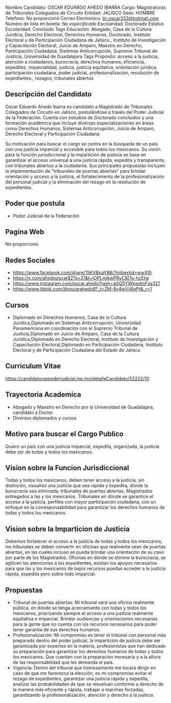 Nombre Candidato: OSCAR EDUARDO AHEDO IBARRA
Cargo: Magistraturas de Tribunales Colegiados de Circuito
Entidad: JALISCO
Sexo: HOMBRE
Telefono: No proporcionó
Correo Electronico: lic.oscar333@hotmail.com
Numero de lista en boleta: *No especificado*
Escolaridad: Doctorado
Estatus Escolaridad: Concluido
Tags Educación: Abogado, Casa de la Cultura Jurídica, Derecho Electoral, Derechos Humanos, Doctorado, Instituto Electoral y de Participación Ciudadana de Jalisco., Instituto de Investigación y Capacitación Electoral, Juicio de Amparo, Maestro en Derecho, Participación Ciudadana, Sistemas Anticorrupción, Supremo Tribunal de Justicia, Universidad de Guadalajara
Tags Propósito: acceso a la justicia, atención a ciudadanos, burocracia, derechos humanos, eficiencia, expeditez, imparcialidad, justicia, justicia equitativa, orientación jurídica, participación ciudadana, poder judicial, profesionalización, resolución de expedientes., rezagos, tribunales abiertos


## Descripción del Candidato 

Oscar Eduardo Ahedo Ibarra es candidato a Magistrado de Tribunales Colegiados de Circuito en Jalisco, postulándose a través del Poder Judicial de la Federación. Cuenta con estudios de Doctorado concluidos y una formación académica que incluye diversas especializaciones en áreas como Derechos Humanos, Sistemas Anticorrupción, Juicio de Amparo, Derecho Electoral y Participación Ciudadana. 

Su motivación para buscar el cargo se centra en la búsqueda de un país con una justicia imparcial y accesible para todos los mexicanos. Su visión para la función jurisdiccional y la impartición de justicia se basa en garantizar el acceso universal a una justicia rápida, expedita y transparente, con tribunales abiertos a la ciudadanía. Sus principales propuestas incluyen la implementación de "tribunales de puertas abiertas" para brindar orientación y acceso a la justicia, el fortalecimiento de la profesionalización del personal judicial y la eliminación del rezago en la resolución de expedientes.


## Poder que postula

- Poder Judicial de la Federación


## Pagina Web

No proporcionó


## Redes Sociales

- https://www.facebook.com/share/15KVBpaY8B/?mibextid=wwXIfr
- https://x.com/ahedooscar82?s=21&t=jOPLmlkwPRyC6I7o-hcEtw
- https://www.instagram.com/oscar.ahedo?igsh=aGQ5YWkwdmFza3Z1
- https://www.tiktok.com/@oscarahedo8?_t=ZM-8v4wVi4IqPt&_r=1


## Cursos

- Diplomado en Derechos Humanos, Casa de la Cultura Jurídica,Diplomado en Sistemas Anticorrupción, Universidad Panamericana en coordinación con el Supremo Tribunal de Justicia,Diplomado en Juicio de Amparo, Casa de la Cultura Jurídica,Diplomado en Derecho Electoral, Instituto de Investigación y Capacitación Electoral,Diplomado en Participación Ciudadana, Instituto Electoral y de Participación Ciudadana del Estado de Jalisco


## Curriculum Vitae

https://candidaturaspoderjudicial.ine.mx/detalleCandidato/52222/10


## Trayectoria Academica

- Abogado y Maestro en Derecho por la Universidad de Guadalajara, candidato a Doctor
- Diversos diplomados y cursos


## Motivo para buscar el Cargo Publico

Quiero un país con una justicia imparcial, expedita, organizada, la justicia debe ser de todas y todos los mexicanos.


## Vision sobre la Funcion Jurisdiccional

Todas y todos los mexicanos, deben tener acceso a la justicia, sin distinción, visualizo una justicia que sea rápida y expedita, dónde la burocracia sea eliminada, tribunales de puertas abiertas, Magistrados entregados a las y los mexicanos. Tribunales en dónde se garantice el acceso a la justicia, perfiles con mayor participación ciudadana, con un enfoque en la corresponsabilidad para garantizar los derechos humanos de todas y todos los mexicanos.


## Vision sobre la Imparticion de Justicia

Debemos fortalecer el acceso a la justicia de todas y todos los mexicanos, los tribunales se deben convertir en oficinas que realmente sean de puertas abiertas, en las cuales incluso se pueda brindar una orientación de su caso por parte de los Magistrados. Oficinas en dónde se elimine la burocracia, se agilicen las atenciones a los expedientes, existan los apoyos necesarios para que las y los mexicanos de bajos recursos puedan acceder a la justicia rápida, expedita pero sobre todo imparcial.


## Propuestas

- Tribunal de puertas abiertas: Mi tribunal será una oficina realmente pública, en dónde se tenga acercamiento con todas y todos los mexicanos, priorizando siempre el acceso a una justicia realmente equitativa e imparcial. Brindar audiencias y orientaciones necesarias para la gente que no cuenta con los recursos necesarios para poder tener garantía de sus derechos humanos.
- Profesionalización: Mi compromiso es tener el tribunal con personal más preparado dentro del poder judicial, la impartición de justicia debe ser garantizada por expertos en la materia, profesionistas que han dedicado su preparación para garantizar los derechos humanos de todas y todos los mexicanos. Que cuenten con la preparación necesaria y a la altura de las responsabilidad que les demanda el país.
- Vigencia: Dentro del tribunal que honrosamente me tocará dirigir en caso de que me favorezca la elección, es mi compromiso evitar el rezago de expedientes, garantizar una justicia rápida y expedita, analizar las probabilidades de que se resuelvan conforme a derecho de la manera más eficiente y rápida, trabajar a marchas forzadas, garantizando la profesionalización, atención y derecho a la justicia.

